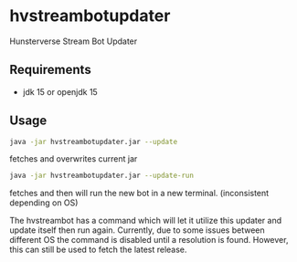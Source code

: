 # hvstreambotupdater
Hunsterverse Stream Bot Updater

## Requirements
- jdk 15 or openjdk 15 

## Usage

```bash
java -jar hvstreambotupdater.jar --update
```
fetches and overwrites current jar

```bash
java -jar hvstreambotupdater.jar --update-run
```
fetches and then will run the new bot in a new terminal. (inconsistent depending on OS)


The hvstreambot has a command which will let it utilize this updater and update itself then run again. 
Currently, due to some issues between different OS the command is disabled until a resolution is found.
However, this can still be used to fetch the latest release.
